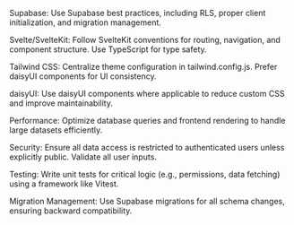 Supabase: Use Supabase best practices, including RLS, proper client initialization, and migration management.



Svelte/SvelteKit: Follow SvelteKit conventions for routing, navigation, and component structure. Use TypeScript for type safety.



Tailwind CSS: Centralize theme configuration in tailwind.config.js. Prefer daisyUI components for UI consistency.



daisyUI: Use daisyUI components where applicable to reduce custom CSS and improve maintainability.



Performance: Optimize database queries and frontend rendering to handle large datasets efficiently.



Security: Ensure all data access is restricted to authenticated users unless explicitly public. Validate all user inputs.



Testing: Write unit tests for critical logic (e.g., permissions, data fetching) using a framework like Vitest.



Migration Management: Use Supabase migrations for all schema changes, ensuring backward compatibility.